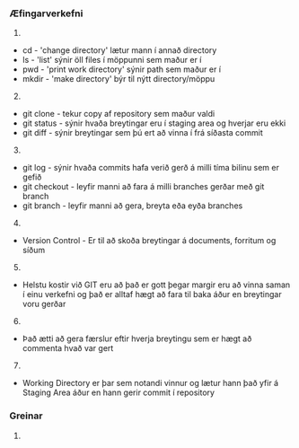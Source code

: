 ### Æfingarverkefni
1.
 - cd - 'change directory' lætur mann í annað directory
 - ls - 'list' sýnir öll files í möppunni sem maður er í
 - pwd - 'print work directory' sýnir path sem maður er í 
 - mkdir - 'make directory' býr til nýtt directory/möppu
2.
 - git clone - tekur copy af repository sem maður valdi
 - git status - sýnir hvaða breytingar eru í staging area og hverjar eru ekki
 - git diff - sýnir breytingar sem þú ert að vinna í frá síðasta commit
3. 
 - git log - sýnir hvaða commits hafa verið gerð á milli tíma bilinu sem er gefið 
 - git checkout - leyfir manni að fara á milli branches gerðar með git branch
 - git branch - leyfir manni að gera, breyta eða eyða branches
4.
 - Version Control - Er til að skoða breytingar á documents, forritum og síðum
5. 
 - Helstu kostir við GIT eru að það er gott þegar margir eru að vinna saman í einu verkefni og það er alltaf hægt að fara til baka áður en breytingar voru gerðar
6.
 - Það ætti að gera færslur eftir hverja breytingu sem er hægt að commenta hvað var gert
7.
 - Working Directory er þar sem notandi vinnur og lætur hann það yfir á Staging Area áður en hann gerir commit í repository
### Greinar
1.
